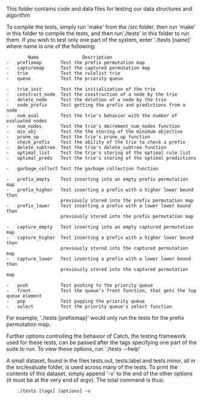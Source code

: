 This folder contains code and data files for testing our data structures and algorithm

To compile the tests, simply run 'make' from the /src folder, then run 'make' in this folder to
compile the tests, and then run'./tests' in this folder to run them. If you wish to test only one part of
the system, enter './tests [name]' where name is one of the following:

            Name                Description
    -   prefixmap       Test the prefix permutation map
    -   capturemap      Test the captured permutation map
    -   trie            Test the rulelist trie
    -   queue           Test the priority queue

    -   trie_init       Test the initialization of the trie
    -   construct_node  Test the construction of a node by the trie
    -   delete_node     Test the deletion of a node by the trie
    -   node_prefix     Test getting the prefix and predictions from a node
    -   num_eval        Test the trie's behavior with the number of evaluated nodes
    -   num_nodes       Test the trie's decrement_num_nodes function
    -   min_obj         Test the the storing of the minimum objective
    -   prune_up        Test the trie's prune_up function
    -   check_prefix    Test the ability of the trie to check a prefix
    -   delete_subtree  Test the trie's delete_subtree function
    -   optimal_list    Test the trie's storing of the optimal rule list
    -   optimal_preds   Test the trie's storing of the optimal predictions

    -   garbage_collect Test the garbage collection function

    -   prefix_empty    Test inserting into an empty prefix permutation map
    -   prefix_higher   Test inserting a prefix with a higher lower bound than
                        previously stored into the prefix permutation map
    -   prefix_lower    Test inserting a prefix with a lower lower bound than
                        previously stored into the prefix permutation map

    -   capture_empty   Test inserting into an empty captured permutation map
    -   capture_higher  Test inserting a prefix with a higher lower bound than
                        previously stored into the captured permutation map
    -   capture_lower   Test inserting a prefix with a lower lower bound than
                        previously stored into the captured permutation map

    -   push            Test pushing to the priority queue
    -   front           Test the queue's front function, that gets the top queue element
    -   pop             Test popping the priority queue
    -   select          Test the priority queue's select function

For example, './tests [prefixmap]' would only run the tests for the prefix permutation map.

Further options controlling the behavior of Catch, the testing framework used for these tests, can be
passed after the tags specifying one part of the suite to run. To view these options, run './tests --help'

A small dataset, found in the files tests.out, tests.label and tests.minor, all in the src/evaluate
folder, is used across many of the tests. To print the contents of this dataset, simply append '-v'
to the end of the other options (it must be at the very end of argv). The total command is thus:

        ./tests [tags] [options] -v
